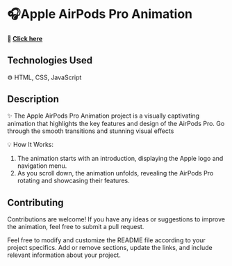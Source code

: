 # 🎧Apple AirPods Pro Animation

#### 🔗 <a href="https://akashb2003.github.io/airpods-animaiton.github.io/" >Click here</a>

## Technologies Used

⚙️ HTML, CSS, JavaScript

## Description

✨ The Apple AirPods Pro Animation project is a visually captivating animation that highlights the key features and design of the AirPods Pro. Go through the smooth transitions and stunning visual effects

💡 How It Works:
1. The animation starts with an introduction, displaying the Apple logo and navigation menu.
2. As you scroll down, the animation unfolds, revealing the AirPods Pro rotating and showcasing their features.

## Contributing

Contributions are welcome! If you have any ideas or suggestions to improve the animation, feel free to submit a pull request.

Feel free to modify and customize the README file according to your project specifics. Add or remove sections, update the links, and include relevant information about your project.
